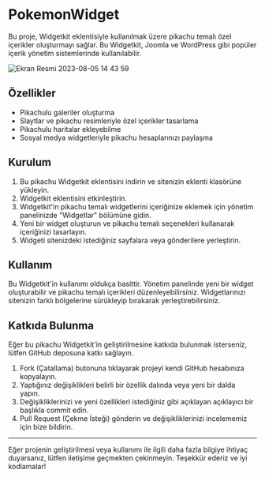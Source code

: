 # PokemonWidget

Bu proje, Widgetkit eklentisiyle kullanılmak üzere pikachu temalı özel içerikler oluşturmayı sağlar. Bu Widgetkit, Joomla ve WordPress gibi popüler içerik yönetim sistemlerinde kullanılabilir.

![Ekran Resmi 2023-08-05 14 43 59](https://github.com/nsenasabirli/PokemonWidget/assets/72200463/6aaaffea-7ea8-44bf-8f73-1c521af39366)


## Özellikler

- Pikachulu galeriler oluşturma
- Slaytlar ve pikachu resimleriyle özel içerikler tasarlama
- Pikachulu haritalar ekleyebilme
- Sosyal medya widgetleriyle pikachu hesaplarınızı paylaşma

## Kurulum

1. Bu pikachu Widgetkit eklentisini indirin ve sitenizin eklenti klasörüne yükleyin.
2. Widgetkit eklentisini etkinleştirin.
3. Widgetkit'in pikachu temalı widgetlerini içeriğinize eklemek için yönetim panelinizde "Widgetlar" bölümüne gidin.
4. Yeni bir widget oluşturun ve pikachu temalı seçenekleri kullanarak içeriğinizi tasarlayın.
5. Widgeti sitenizdeki istediğiniz sayfalara veya gönderilere yerleştirin.

## Kullanım

Bu Widgetkit'in kullanımı oldukça basittir. Yönetim panelinde yeni bir widget oluşturabilir ve pikachu temalı içerikleri düzenleyebilirsiniz. Widgetlarınızı sitenizin farklı bölgelerine sürükleyip bırakarak yerleştirebilirsiniz.

## Katkıda Bulunma

Eğer bu pikachu Widgetkit'in geliştirilmesine katkıda bulunmak isterseniz, lütfen GitHub deposuna katkı sağlayın.

1. Fork (Çatallama) butonuna tıklayarak projeyi kendi GitHub hesabınıza kopyalayın.
2. Yaptığınız değişiklikleri belirli bir özellik dalında veya yeni bir dalda yapın.
3. Değişikliklerinizi ve yeni özellikleri istediğiniz gibi açıklayan açıklayıcı bir başlıkla commit edin.
4. Pull Request (Çekme İsteği) gönderin ve değişikliklerinizi incelememiz için bize bildirin.

---

Eğer projenin geliştirilmesi veya kullanımı ile ilgili daha fazla bilgiye ihtiyaç duyarsanız, lütfen iletişime geçmekten çekinmeyin. Teşekkür ederiz ve iyi kodlamalar!
